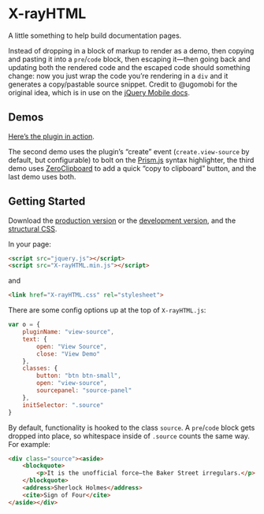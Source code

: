 # X-rayHTML

A little something to help build documentation pages.

Instead of dropping in a block of markup to render as a demo, then copying and pasting it into a `pre`/`code` block, then escaping it—then going back and updating both the rendered code and the escaped code should something change: now you just wrap the code you’re rendering in a `div` and it generates a copy/pastable source snippet. Credit to @ugomobi for the original idea, which is in use on the [jQuery Mobile docs](http://jquerymobile.com/test).

## Demos
[Here’s the plugin in action](http://filamentgroup.github.com/X-rayHTML/).

The second demo uses the plugin’s “create” event (`create.view-source` by default, but configurable) to bolt on the [Prism.js](http://prismjs.com) syntax highlighter, the third demo uses [ZeroClipboard](https://github.com/jonrohan/ZeroClipboard) to add a quick “copy to clipboard” button, and the last demo uses both. 

## Getting Started
Download the [production version][min] or the [development version][max], and the [structural CSS][css].

[min]: https://raw.github.com/filamentgroup/X-rayHTML/master/dist/X-rayHTML.min.js
[max]: https://raw.github.com/filamentgroup/X-rayHTML/master/dist/X-rayHTML.js
[css]: https://raw.github.com/filamentgroup/X-rayHTML/master/dist/X-rayHTML.css

In your page:

```html
<script src="jquery.js"></script>
<script src="X-rayHTML.min.js"></script>
```

and

```html
<link href="X-rayHTML.css" rel="stylesheet">
```

There are some config options up at the top of `X-rayHTML.js`:

```javascript
var o = {
	pluginName: "view-source",
	text: {
		open: "View Source",
		close: "View Demo"
	},
	classes: {
		button: "btn btn-small",
		open: "view-source",
		sourcepanel: "source-panel"
	},
	initSelector: ".source"
}
```

By default, functionality is hooked to the class `source`. A `pre`/`code` block gets dropped into place, so whitespace inside of `.source` counts the same way. For example:

```html
<div class="source"><aside>
	<blockquote>
		<p>It is the unofficial force—the Baker Street irregulars.</p>
	</blockquote>
	<address>Sherlock Holmes</address>
	<cite>Sign of Four</cite>
</aside></div>
```

